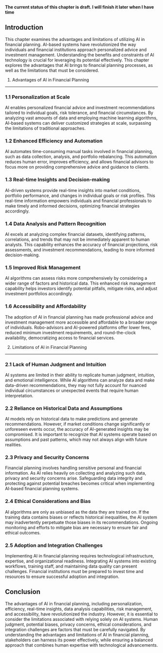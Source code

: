 **The current status of this chapter is draft. I will finish it later when I have time**

Introduction
------------

This chapter examines the advantages and limitations of utilizing AI in financial planning. AI-based systems have revolutionized the way individuals and financial institutions approach personalized advice and investment management. Understanding the benefits and constraints of AI technology is crucial for leveraging its potential effectively. This chapter explores the advantages that AI brings to financial planning processes, as well as the limitations that must be considered.

1. Advantages of AI in Financial Planning
-----------------------------------------

### 1.1 Personalization at Scale

AI enables personalized financial advice and investment recommendations tailored to individual goals, risk tolerance, and financial circumstances. By analyzing vast amounts of data and employing machine learning algorithms, AI-based systems can deliver customized strategies at scale, surpassing the limitations of traditional approaches.

### 1.2 Enhanced Efficiency and Automation

AI automates time-consuming manual tasks involved in financial planning, such as data collection, analysis, and portfolio rebalancing. This automation reduces human error, improves efficiency, and allows financial advisors to focus more on providing comprehensive advice and guidance to clients.

### 1.3 Real-time Insights and Decision-making

AI-driven systems provide real-time insights into market conditions, portfolio performance, and changes in individual goals or risk profiles. This real-time information empowers individuals and financial professionals to make timely and informed decisions, optimizing financial strategies accordingly.

### 1.4 Data Analysis and Pattern Recognition

AI excels at analyzing complex financial datasets, identifying patterns, correlations, and trends that may not be immediately apparent to human analysts. This capability enhances the accuracy of financial projections, risk assessments, and investment recommendations, leading to more informed decision-making.

### 1.5 Improved Risk Management

AI algorithms can assess risks more comprehensively by considering a wider range of factors and historical data. This enhanced risk management capability helps investors identify potential pitfalls, mitigate risks, and adjust investment portfolios accordingly.

### 1.6 Accessibility and Affordability

The adoption of AI in financial planning has made professional advice and investment management more accessible and affordable to a broader range of individuals. Robo-advisors and AI-powered platforms offer lower fees, reduced minimum investment requirements, and round-the-clock availability, democratizing access to financial services.

2. Limitations of AI in Financial Planning
------------------------------------------

### 2.1 Lack of Human Judgment and Intuition

AI systems are limited in their ability to replicate human judgment, intuition, and emotional intelligence. While AI algorithms can analyze data and make data-driven recommendations, they may not fully account for nuanced individual circumstances or unexpected events that require human interpretation.

### 2.2 Reliance on Historical Data and Assumptions

AI models rely on historical data to make predictions and generate recommendations. However, if market conditions change significantly or unforeseen events occur, the accuracy of AI-generated insights may be compromised. It is important to recognize that AI systems operate based on assumptions and past patterns, which may not always align with future realities.

### 2.3 Privacy and Security Concerns

Financial planning involves handling sensitive personal and financial information. As AI relies heavily on collecting and analyzing such data, privacy and security concerns arise. Safeguarding data integrity and protecting against potential breaches becomes critical when implementing AI-based financial planning systems.

### 2.4 Ethical Considerations and Bias

AI algorithms are only as unbiased as the data they are trained on. If the training data contains biases or reflects historical inequalities, the AI system may inadvertently perpetuate those biases in its recommendations. Ongoing monitoring and efforts to mitigate bias are necessary to ensure fair and ethical outcomes.

### 2.5 Adoption and Integration Challenges

Implementing AI in financial planning requires technological infrastructure, expertise, and organizational readiness. Integrating AI systems into existing workflows, training staff, and maintaining data quality can present challenges. Financial institutions must be prepared to invest time and resources to ensure successful adoption and integration.

Conclusion
----------

The advantages of AI in financial planning, including personalization, efficiency, real-time insights, data analysis capabilities, risk management, and accessibility, have revolutionized the industry. However, it is essential to consider the limitations associated with relying solely on AI systems. Human judgment, potential biases, privacy concerns, ethical considerations, and integration challenges are factors that must be carefully navigated. By understanding the advantages and limitations of AI in financial planning, stakeholders can harness its power effectively, while ensuring a balanced approach that combines human expertise with technological advancements.
